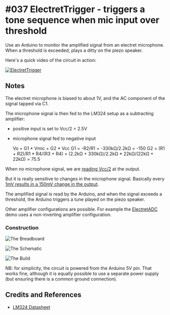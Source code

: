 # #037 ElectretTrigger - triggers a tone sequence when mic input over threshold

Use an Arduino to monitor the amplified signal from an electret microphone. When a threshold is exceeded,
plays a ditty on the piezo speaker.

Here's a quick video of the circuit in action:

[![ElectretTrigger](https://img.youtube.com/vi/ql-fEP85yUc/0.jpg)](https://www.youtube.com/watch?v=ql-fEP85yUc)

## Notes

The electret microphone is biased to about 1V, and the AC component of the signal tapped via C1.

The microphone signal is then fed to the LM324 setup as a subtracting amplifier:

* positive input is set to Vcc/2 = 2.5V
* microphone signal fed to negative input

    Vo = G1 * Vmic + G2 * Vcc
    G1 = -R2/R1 = -330kΩ/2.2kΩ = -150
    G2 = (R1 + R2)/R1 * R4/(R3 + R4) = (2.2kΩ + 330kΩ)/2.2kΩ * 22kΩ/(22kΩ + 22kΩ) = 75.5

When no microphone signal, we are
[reading Vcc/2](https://www.wolframalpha.com/input/?i=5*%282.2k%CE%A9+%2B+330k%CE%A9%29%2F2.2k%CE%A9+*+22k%CE%A9%2F%2822k%CE%A9+%2B+22k%CE%A9%29+-+2.5+*330k%CE%A9%2F2.2k%CE%A9)
at the output.

But it is really sensitive to changes in the microphone signal. Basically every
[1mV results in a 150mV change in the output](https://www.wolframalpha.com/input/?i=0.001+*330k%CE%A9%2F2.2k%CE%A9).

The amplified signal is read by the Arduino, and when the signal exceeds a threshold, the Arduino triggers a tune played on the piezo speaker.

Other amplifier configurations are possible. For example the [ElectretADC](../ElectretADC) demo uses a non-inverting amplifier configuration.

### Construction

![The Breadboard](./assets/ElectretTrigger_bb.jpg?raw=true)

![The Schematic](./assets/ElectretTrigger_schematic.jpg?raw=true)

![The Build](./assets/ElectretTrigger_build.jpg?raw=true)

NB: for simplicity, the circuit is powered from the Arduino 5V pin.
That works fine, although it is equally possible to use a separate power supply (but ensuring there is a common ground connection).

## Credits and References
* [LM324 Datasheet](https://www.futurlec.com/Linear/LM324N.shtml)
